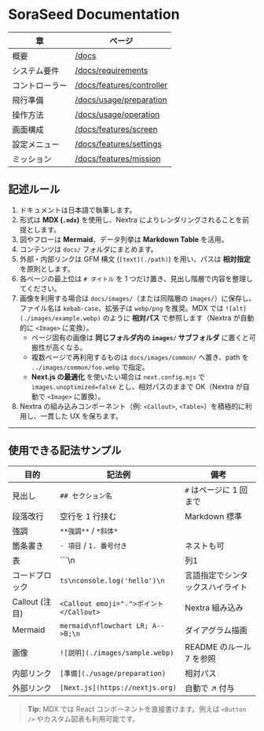 # SoraSeed Documentation


| 章 | ページ |
|----|--------|
| 概要 | [/docs](./docs) |
| システム要件 | [/docs/requirements](./docs/requirements) |
| コントローラー | [/docs/features/controller](./docs/features/controller) |
| 飛行準備 | [/docs/usage/preparation](./docs/usage/preparation) |
| 操作方法 | [/docs/usage/operation](./docs/usage/operation) |
| 画面構成 | [/docs/features/screen](./docs/features/screen) |
| 設定メニュー | [/docs/features/settings](./docs/features/settings) |
| ミッション | [/docs/features/mission](./docs/features/mission) |

## 記述ルール

1. ドキュメントは日本語で執筆します。
2. 形式は **MDX (`.mdx`)** を使用し、Nextra によりレンダリングされることを前提とします。
3. 図やフローは **Mermaid**、データ列挙は **Markdown Table** を活用。
4. コンテンツは `docs/` フォルダにまとめます。
5. 外部・内部リンクは GFM 構文 (`[text](./path)`) を用い、パスは **相対指定** を原則とします。
6. 各ページの最上位は `# タイトル` を 1 つだけ置き、見出し階層で内容を整理してください。
7. 画像を利用する場合は `docs/images/`（または同階層の `images/`）に保存し、ファイル名は `kebab-case`、拡張子は `webp/png` を推奨。MDX では `![alt](./images/example.webp)` のように **相対パス** で参照します（Nextra が自動的に `<Image>` に変換）。
   - ページ固有の画像は **同じフォルダ内の `images/` サブフォルダ** に置くと可搬性が高くなる。
   - 複数ページで再利用するものは `docs/images/common/` へ置き、path を `../images/common/foo.webp` で指定。
   - **Next.js の最適化** を使いたい場合は `next.config.mjs` で `images.unoptimized=false` とし、相対パスのままで OK（Nextra が自動で `<Image>` に置換）。
8. Nextra の組み込みコンポーネント（例: `<Callout>`, `<Table>`）を積極的に利用し、一貫した UX を保ちます。 

---

## 使用できる記法サンプル

| 目的 | 記法例 | 備考 |
|------|--------|------|
| 見出し | `## セクション名` | `#` はページに 1 回まで |
| 段落改行 | 空行を 1 行挟む | Markdown 標準 |
| 強調 | `**強調**` / `*斜体*` | |
| 箇条書き | `- 項目` / `1. 番号付き` | ネストも可 |
| 表 | ```\n| 列1 | 列2 |\n|----|----|\n| a  | b  |\n``` | 自動で `<Table>` へ変換 |
| コードブロック | ```ts\nconsole.log('hello')\n``` | 言語指定でシンタックスハイライト |
| Callout (注目) | `<Callout emoji="💡">ポイント</Callout>` | Nextra 組み込み |
| Mermaid | ```mermaid\nflowchart LR; A-->B;\n``` | ダイアグラム描画 |
| 画像 | `![説明](./images/sample.webp)` | README のルール 7 を参照 |
| 内部リンク | `[準備](./usage/preparation)` | 相対パス |
| 外部リンク | `[Next.js](https://nextjs.org)` | 自動で ↗ 付与 |

> **Tip:** MDX では React コンポーネントを直接書けます。例えば `<Button />` やカスタム図表も利用可能です。 

